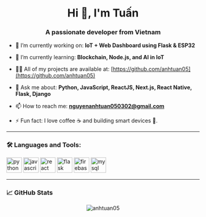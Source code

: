 <h1 align="center">Hi 👋, I'm Tuấn</h1>
<h3 align="center">A passionate developer from Vietnam</h3>

- 🔭 I’m currently working on: **IoT + Web Dashboard using Flask & ESP32**

- 🌱 I’m currently learning: **Blockchain, Node.js, and AI in IoT**

- 👨‍💻 All of my projects are available at: [https://github.com/anhtuan05](https://github.com/anhtuan05)

- 💬 Ask me about: **Python, JavaScript, ReactJS, Next.js, React Native, Flask, Django**

- 📫 How to reach me: **nguyenanhtuan050302@gmail.com**

- ⚡ Fun fact: I love coffee ☕ and building smart devices 🔧.

---

### 🛠️ Languages and Tools:
<p align="left">
  <img src="https://cdn.jsdelivr.net/gh/devicons/devicon/icons/python/python-original.svg" alt="python" width="40" height="40"/>
  <img src="https://cdn.jsdelivr.net/gh/devicons/devicon/icons/javascript/javascript-original.svg" alt="javascript" width="40" height="40"/>
  <img src="https://cdn.jsdelivr.net/gh/devicons/devicon/icons/react/react-original.svg" alt="react" width="40" height="40"/>
  <img src="https://cdn.jsdelivr.net/gh/devicons/devicon/icons/flask/flask-original.svg" alt="flask" width="40" height="40"/>
  <img src="https://cdn.jsdelivr.net/gh/devicons/devicon/icons/firebase/firebase-plain.svg" alt="firebase" width="40" height="40"/>
  <img src="https://cdn.jsdelivr.net/gh/devicons/devicon/icons/mysql/mysql-original.svg" alt="mysql" width="40" height="40"/>
</p>

---

### 📈 GitHub Stats
<p align="center">
  <img src="https://github-readme-stats.vercel.app/api?username=anhtuan05&show_icons=true&locale=en" alt="anhtuan05" />
</p>
